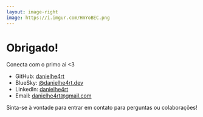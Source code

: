 ```yaml
---
layout: image-right
image: https://i.imgur.com/HmYoBEC.png
---
```


# Obrigado!

Conecta com o primo ai <3

- <carbon-logo-github /> GitHub: [danielhe4rt](https://github.com/danielhe4rt)
- <carbon-logo-twitter /> BlueSky: [@danielhe4rt.dev](https://twitter.com/danielhe4rt)
- <carbon-logo-linkedin /> LinkedIn: [danielhe4rt](https://www.linkedin.com/in/danielhe4rt)
- <carbon-email /> Email: danielhe4rt@gmail.com

Sinta-se à vontade para entrar em contato para perguntas ou colaborações!

